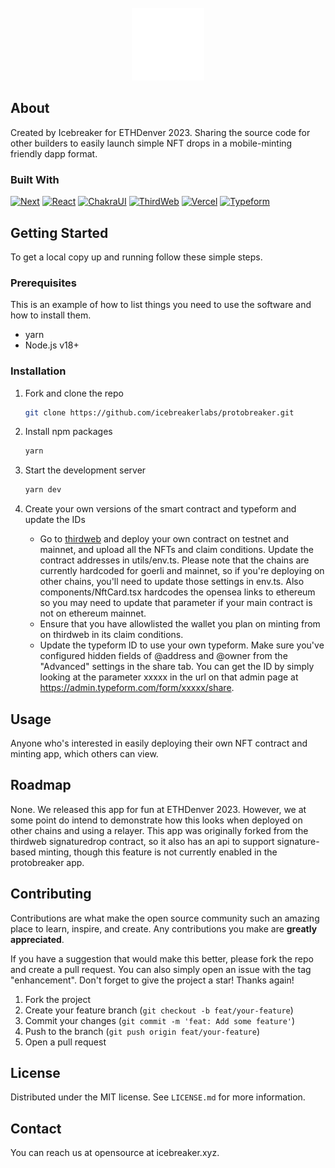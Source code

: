 <!-- PROJECT LOGO -->
<br />
<div align="center">
  <a href="https://icebreaker.xyz">
    <img src="public/logo@2x.png" alt="Logo" width="116" height="116">
  </a>
</div>

## About

Created by Icebreaker for ETHDenver 2023. Sharing the source code for other builders to easily launch simple NFT drops in a mobile-minting friendly dapp format.


### Built With

[![Next][Next.js]][next-url]
[![React][React.js]][react-url]
[![ChakraUI][ChakraUI-logo]][ChakraUI-url]
[![ThirdWeb][ThirdWeb-logo]][thirdweb-url]
[![Vercel][Vercel-logo]][Vercel-url]
[![Typeform][Typeform-logo]][Typeform-url]

## Getting Started

To get a local copy up and running follow these simple steps.

### Prerequisites

This is an example of how to list things you need to use the software and how to install them.
* yarn
* Node.js v18+

### Installation

1. Fork and clone the repo
   ```sh
   git clone https://github.com/icebreakerlabs/protobreaker.git
   ```
2. Install npm packages
   ```sh
   yarn
   ```
3. Start the development server
   ```sh
   yarn dev
   ```
4. Create your own versions of the smart contract and typeform and update the IDs
   
   * Go to [thirdweb][thirdweb-url] and deploy your own contract on testnet and mainnet, and upload all the NFTs and claim conditions. Update the contract addresses in utils/env.ts. Please note that the chains are currently hardcoded for goerli and mainnet, so if you're deploying on other chains, you'll need to update those settings in env.ts. Also components/NftCard.tsx hardcodes the opensea links to ethereum so you may need to update that parameter if your main contract is not on ethereum mainnet.
   * Ensure that you have allowlisted the wallet you plan on minting from on thirdweb in its claim conditions.
   * Update the typeform ID to use your own typeform. Make sure you've configured hidden fields of @address and @owner from the "Advanced" settings in the share tab. You can get the ID by simply looking at the parameter xxxxx in the url on that admin page at https://admin.typeform.com/form/xxxxx/share.




## Usage

Anyone who's interested in easily deploying their own NFT contract and minting app, which others can view.

## Roadmap

None. We released this app for fun at ETHDenver 2023. However, we at some point do intend to demonstrate how this looks when deployed on other chains and using a relayer. This app was originally forked from the thirdweb signaturedrop contract, so it also has an api to support signature-based minting, though this feature is not currently enabled in the protobreaker app.


## Contributing

Contributions are what make the open source community such an amazing place to learn, inspire, and create. Any contributions you make are **greatly appreciated**.

If you have a suggestion that would make this better, please fork the repo and create a pull request. You can also simply open an issue with the tag "enhancement".
Don't forget to give the project a star! Thanks again!

1. Fork the project
2. Create your feature branch (`git checkout -b feat/your-feature`)
3. Commit your changes (`git commit -m 'feat: Add some feature'`)
4. Push to the branch (`git push origin feat/your-feature`)
5. Open a pull request

## License

Distributed under the MIT license. See `LICENSE.md` for more information.

## Contact

You can reach us at opensource at icebreaker.xyz.


<!-- MARKDOWN LINKS & IMAGES -->
[Next.js]: https://img.shields.io/badge/next.js-000000?style=for-the-badge&logo=nextdotjs&logoColor=white
[next-url]: https://nextjs.org/
[React.js]: https://img.shields.io/badge/React-20232A?style=for-the-badge&logo=react&logoColor=61DAFB
[react-url]: https://reactjs.org/
[ThirdWeb-logo]: https://img.shields.io/badge/-thirdweb-critical?style=for-the-badge
[thirdweb-url]: https://thirdweb.com/
[Vercel-logo]: https://img.shields.io/badge/-vercel-black?style=for-the-badge
[Vercel-url]: https://vercel.com/
[Typeform-logo]: https://img.shields.io/badge/-typeform-lightgrey?style=for-the-badge
[Typeform-url]: https://typeform.com
[ChakraUI-logo]: https://shields.io/badge/chakra--ui-black?logo=chakraui&style=for-the-badge
[ChakraUI-url]: https://chakra-ui.com/
